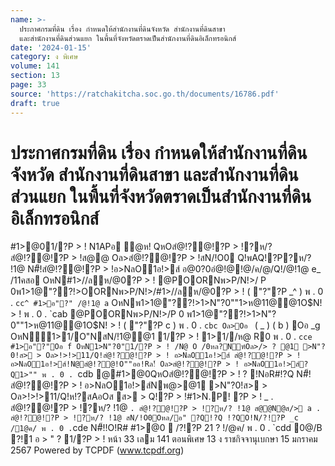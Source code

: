 ```yaml
---
name: >-
  ประกาศกรมที่ดิน เรื่อง กำหนดให้สํานักงานที่ดินจังหวัด สํานักงานที่ดินสาขา
  และสำนักงานที่ดินส่วนแยก ในพื้นที่จังหวัดตราดเป็นสํานักงานที่ดินอิเล็กทรอนิกส์
date: '2024-01-15'
category: ง พิเศษ
volume: 141
section: 13
page: 33
source: 'https://ratchakitcha.soc.go.th/documents/16786.pdf'
draft: true
---
```


# ประกาศกรมที่ดิน เรื่อง กำหนดให้สํานักงานที่ดินจังหวัด สํานักงานที่ดินสาขา และสำนักงานที่ดินส่วนแยก ในพื้นที่จังหวัดตราดเป็นสํานักงานที่ดินอิเล็กทรอนิกส์

#1>@01/?P > ! N1APอ ํ@ห! QหOสํ@!?@!?P > !?ห/? สํ@!?@!?P > !ส@@ Oล>สํ@!?@!?P > !สN/!O0 Q!พAQ!?P?ห/? !1@ N#็!สํ@!?@!?P > !อ>NลO1อ!>ส์ อ@0?0อํ@!@!@/ค/@/Q!/@!1@ e_ /11คสอ OหN#1>//ลห/@0?P > ! @POORNพ>P/N!>/ P 0พ1>1@"??!>OORNพ>P/N!>/#1>//ลห/@0?P > ! ( "?"?P _^ ) พ . 0 . `cc^ #1>อ"?" /@!1@ a` OหNพ1>1@"??!>1>N"?0""1>ห@11@@1O$N! > ! พ . 0 . `cab @POORNพ>P/N!>/P 0 พ1>1@"??!>1>N"?0""1>ห@11@@1O$N! > ! ( "?"?P c ) พ . 0 . `cbc Oล>Oอ ` ( _ ) ( b ) Oอ _g OหN1>1/O"NสN/!1@@1 1/?P > ! 1>1//ห@ R0 พ . 0 . `cce #1>อ"?"Oอ f OหN1>N"?0"1/?P > ! /N@ O /0หล?Nฑ์Oล>/> ? @1 >N"?0!ส> > Oล>!>!>11/Q!สํ@!?@!?P > ! อ>NลO1อ!>ส์ สํ@!?@!?P > !อ>NลO1อ!>ส์!N@สํ@!?@!O""ออ!Rล!์ Oล>สํ@!?@!?P > ! อ>NลO1อ!>ส์?Q1>"" พ . 0 . `cdb @#1>@0QหOสํ@!?@!?P > ! ? !NอR#!?Q N#็!สํ@!?@!?P > ! อ>NลO1อ!>ส์Nพ@>@1 >N"?0!ส> > Oล>!>!>11/Q!ห!?สAอOส ส> > Q!?P > !#1>N.P! ?P > ! _ . สํ@!?@!?P > !?ห/? !1@ ` . สํ@!?@!?P > !?ห/? !1@ ส@@N@ส/> a . สํ@!?@!?P > !?ห/? !1@ สN/!O0Oหล/อ" ?Q!?Q !?QO!N/?!?P _c /1@ค/ พ . 0 . `cde N#็!!O!R# #1>@0  /?!?P 21 ? !/@ค/ พ . 0 . `cdd 0@/B ?!1 อ > " ? 1/?P > ! หน้า 33 เลม 141 ตอนพิเศษ 13 ง ราชกิจจานุเบกษา 15 มกราคม 2567 Powered by TCPDF (www.tcpdf.org)
